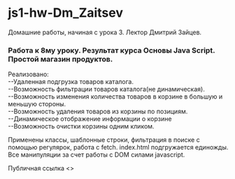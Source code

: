 # js1-hw-Dm_Zaitsev
Домашние работы, начиная с урока 3. Лектор Дмитрий Зайцев.
<h3>Работа к 8му уроку. Результат курса Основы Java Script. Простой магазин продуктов.</h3>

Реализовано:
<br>--Удаленная подгрузка товаров каталога.
<br>--Возможность фильтрации товаров каталога(не динамическая).
<br>--Возможность изменения количества товаров в корзине в большую и меньшую стороны.
<br>--Возможность удаления товаров из корзины по позициям.
<br>--Динамическое отображение информации о корзине
<br>--Возможность очистки корзины одним кликом.

Применены классы, шаблонные строки, фильтрация в поиске с помощью регулярок, работа с fetch.
index.html подгружается единожды. Все манипуляции за счет работы с DOM силами javascript.

Публичная ссылка <></span>


